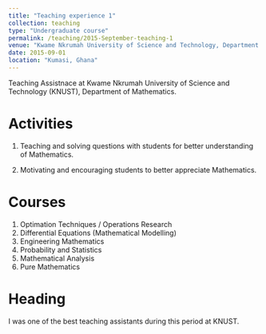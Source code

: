 ```yaml
---
title: "Teaching experience 1"
collection: teaching
type: "Undergraduate course"
permalink: /teaching/2015-September-teaching-1
venue: "Kwame Nkrumah University of Science and Technology, Department of Mathematics"
date: 2015-09-01
location: "Kumasi, Ghana"
---
```


Teaching Assistnace at Kwame Nkrumah University of Science and Technology (KNUST), Department of Mathematics.

Activities
======
1. Teaching and solving questions with students for better understanding of
Mathematics.

2. Motivating and encouraging students to better appreciate Mathematics.

Courses
======
1. Optimation Techniques / Operations Research
2. Differential Equations (Mathematical Modelling)
3. Engineering Mathematics
4. Probability and Statistics
5. Mathematical Analysis
6. Pure Mathematics
 

Heading 
======
I was one of the best teaching assistants during this period at KNUST.

